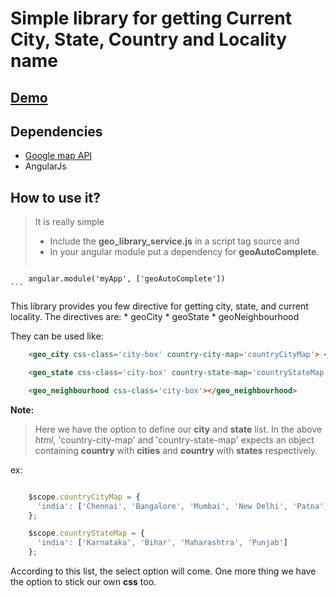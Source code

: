 # Simple library for getting Current City, State, Country and Locality name
## [Demo](https://plnkr.co/edit/zjDqed?p=preview)
## Dependencies
	
* [Google map API](https://maps.googleapis.com/maps/api/js)
* AngularJs

## How to use it?

>It is really simple
>	* Include the **geo_library_service.js** in a script tag source and 
>	* In your angular module put a dependency for **geoAutoComplete**.
> ```javascript
		angular.module('myApp', ['geoAutoComplete'])
	```

This library provides you few directive for getting city, state, and current locality.
The directives are:
	* geoCity
	* geoState
	* geoNeighbourhood

They can be used like:
	
```html
	<geo_city css-class='city-box' country-city-map='countryCityMap'> </geo_city>
```

```html
	<geo_state css-class='city-box' country-state-map='countryStateMap'> </geo_state>
```
```html
	<geo_neighbourhood css-class='city-box'></geo_neighbourhood>
```

__Note:__

>	Here we have the option to define our __city__ and __state__ list.
>	In the above _html_, 'country-city-map' and 'country-state-map' expects 
>	an object containing __country__ with __cities__ and __country__ with 
>	__states__ respectively.

ex:
	
```javascript

	$scope.countryCityMap = {
	  'india': ['Chennai', 'Bangalore', 'Mumbai', 'New Delhi', 'Patna']
	};

	$scope.countryStateMap = {
	  'india': ['Karnataka', 'Bihar', 'Maharashtra', 'Punjab']
	};

```

According to this list, the select option will come. One more thing we have the option to stick our own __css__ too.
